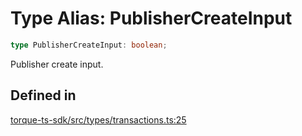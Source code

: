 # Type Alias: PublisherCreateInput

```ts
type PublisherCreateInput: boolean;
```

Publisher create input.

## Defined in

[torque-ts-sdk/src/types/transactions.ts:25](https://github.com/torque-labs/torque-ts-sdk/blob/e34efdf278512e8a58bacdba966e9cd90b1db20a/src/types/transactions.ts#L25)
